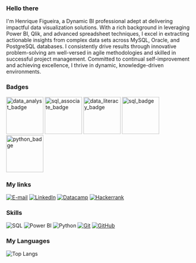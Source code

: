 ### Hello there 

I'm Henrique Figueira, a Dynamic BI professional adept at delivering impactful data visualization solutions. With a rich background in leveraging Power BI, Qlik, and advanced spreadsheet techniques, I excel in extracting actionable insights from complex data sets across MySQL, Oracle, and PostgreSQL databases. I consistently drive results through innovative problem-solving am well-versed in agile methodologies and skilled in successful project management. Committed to continual self-improvement and achieving excellence, I thrive in dynamic, knowledge-driven environments.

### Badges

<img width="100" alt="data_analyst_badge" src="https://github.com/figueira34/figueira34/assets/104475749/4ae3511a-768c-4d0b-aa03-5148f729d8b7">
<img width="100" alt="sql_associate_badge" src="https://github.com/figueira34/figueira34/assets/104475749/d54467dc-6908-4949-8423-1ca8f6679f6a">
<img width="100" alt="data_literacy_badge" src="https://github.com/figueira34/figueira34/assets/104475749/5674826c-d056-44cd-9d6b-bac3fd1844a4">
<img width="100" alt="sql_badge" src="https://github.com/figueira34/figueira34/assets/104475749/cb6f5bdb-4d1d-4e91-95ad-dc1db6ca17f5">
<img width="100" alt="python_badge" src="https://github.com/figueira34/figueira34/assets/104475749/6ff5eadb-95d2-4b9a-a492-abffaa0f88fc">




### My links
[![E-mail](https://img.shields.io/badge/-Email-000?style=for-the-badge&logo=gmail&logoColor=E94D5F)](mailto:heenrique.fiigueira@gmail.com)
[![LinkedIn](https://img.shields.io/badge/-LinkedIn-000?style=for-the-badge&logo=linkedin&logoColor=30A3DC)](https://www.linkedin.com/in/henriquefigueira/)
[![Datacamp](https://img.shields.io/badge/datacamp-000?style=for-the-badge&logo=datacamp&logoColor=03EF62)](https://www.datacamp.com/portfolio/henriquefigueira)
[![Hackerrank](https://img.shields.io/badge/-Hacker%20rank-000?style=for-the-badge&logo=Hackerrank&logoColor=#068932)](https://www.hackerrank.com/profile/heenrique_fiigu1)


### Skills

![SQL](https://img.shields.io/badge/SQL-000?style=for-the-badge&logo=sql)
![Power BI](https://img.shields.io/badge/power%20bi-000?style=for-the-badge&logo=power%20bi)
![Python](https://img.shields.io/badge/python-000?style=for-the-badge&logo=python)
[![Git](https://img.shields.io/badge/Git-000?style=for-the-badge&logo=git&logoColor=E94D5F)](https://git-scm.com/doc)
[![GitHub](https://img.shields.io/badge/GitHub-000?style=for-the-badge&logo=github&logoColor=30A3DC)](https://docs.github.com/)


### My Languages

![Top Langs](https://github-readme-stats.vercel.app/api/top-langs/?username=figueira34&hide_progress=true&theme=dark)
